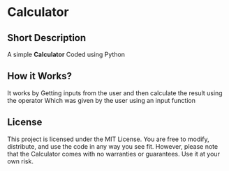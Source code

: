 # Calculator

## Short Description

A simple **Calculator** Coded using Python
## How it Works?

It works by Getting inputs from the user and then calculate the result using the operator Which was given by the user using an input function

## License
This project is licensed under the MIT License. You are free to modify, distribute, and use the code in any way you see fit. However, please note that the Calculator comes with no warranties or guarantees. Use it at your own risk.
